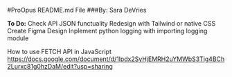 #ProOpus README.md File
###By: Sara DeVries

__**To Do:**__
Check API JSON functuality
Redesign with Tailwind or native CSS
Create Figma Design
Inplement python logging with importing logging module

How to use FETCH API in JavaScript
https://docs.google.com/document/d/1lpdx2SyHjEMRH2uYMWbS3Tig4BCh2Lurxc81g0hzDaM/edit?usp=sharing